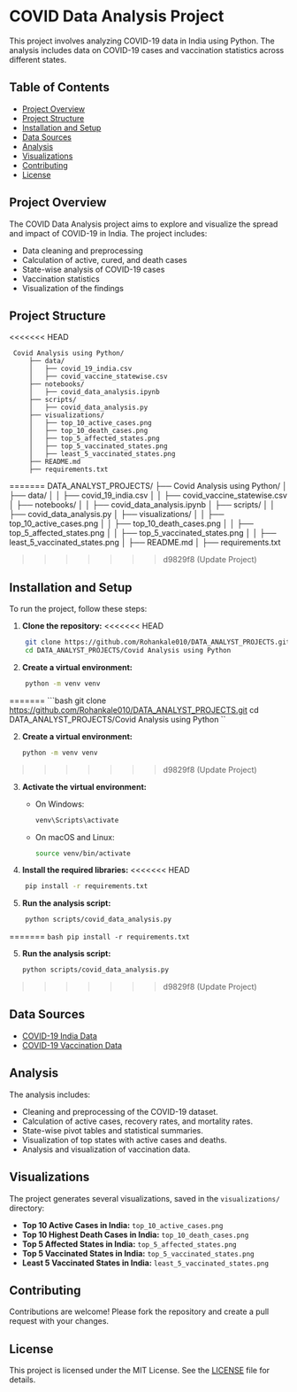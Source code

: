# COVID Data Analysis Project

This project involves analyzing COVID-19 data in India using Python. The analysis includes data on COVID-19 cases and vaccination statistics across different states.

## Table of Contents

- [Project Overview](#project-overview)
- [Project Structure](#project-structure)
- [Installation and Setup](#installation-and-setup)
- [Data Sources](#data-sources)
- [Analysis](#analysis)
- [Visualizations](#visualizations)
- [Contributing](#contributing)
- [License](#license)

## Project Overview

The COVID Data Analysis project aims to explore and visualize the spread and impact of COVID-19 in India. The project includes:
- Data cleaning and preprocessing
- Calculation of active, cured, and death cases
- State-wise analysis of COVID-19 cases
- Vaccination statistics
- Visualization of the findings

## Project Structure
<<<<<<< HEAD
```plaintext
 Covid Analysis using Python/
     ├── data/
     │   ├── covid_19_india.csv
     │   ├── covid_vaccine_statewise.csv
     ├── notebooks/
     │   ├── covid_data_analysis.ipynb
     ├── scripts/
     │   ├── covid_data_analysis.py
     ├── visualizations/
     │   ├── top_10_active_cases.png
     │   ├── top_10_death_cases.png
     │   ├── top_5_affected_states.png
     │   ├── top_5_vaccinated_states.png
     │   ├── least_5_vaccinated_states.png
     ├── README.md
     ├── requirements.txt
```
=======
DATA_ANALYST_PROJECTS/
├── Covid Analysis using Python/
│   ├── data/
│   │   ├── covid_19_india.csv
│   │   ├── covid_vaccine_statewise.csv
│   ├── notebooks/
│   │   ├── covid_data_analysis.ipynb
│   ├── scripts/
│   │   ├── covid_data_analysis.py
│   ├── visualizations/
│   │   ├── top_10_active_cases.png
│   │   ├── top_10_death_cases.png
│   │   ├── top_5_affected_states.png
│   │   ├── top_5_vaccinated_states.png
│   │   ├── least_5_vaccinated_states.png
│   ├── README.md
│   ├── requirements.txt

>>>>>>> d9829f8 (Update Project)

## Installation and Setup

To run the project, follow these steps:


1. **Clone the repository:**
<<<<<<< HEAD
```bash
    git clone https://github.com/Rohankale010/DATA_ANALYST_PROJECTS.git
    cd DATA_ANALYST_PROJECTS/Covid Analysis using Python
```

2. **Create a virtual environment:**
```bash
    python -m venv venv
```
=======
    ```bash
    git clone https://github.com/Rohankale010/DATA_ANALYST_PROJECTS.git
    cd DATA_ANALYST_PROJECTS/Covid Analysis using Python
    ``

2. **Create a virtual environment:**
    ```bash
    python -m venv venv
    ```
>>>>>>> d9829f8 (Update Project)

3. **Activate the virtual environment:**
    - On Windows:
      ```bash
      venv\Scripts\activate
      ```
    - On macOS and Linux:
      ```bash
      source venv/bin/activate
      ```

4. **Install the required libraries:**
<<<<<<< HEAD
```bash
    pip install -r requirements.txt
```

5. **Run the analysis script:**
```bash
    python scripts/covid_data_analysis.py
```
=======
    ```bash
    pip install -r requirements.txt
    ```

5. **Run the analysis script:**
    ```bash
    python scripts/covid_data_analysis.py
    ```
>>>>>>> d9829f8 (Update Project)

## Data Sources

- [COVID-19 India Data](https://www.kaggle.com/sudalairajkumar/covid19-in-india)
- [COVID-19 Vaccination Data](https://www.kaggle.com/sudalairajkumar/covid19-in-india)

## Analysis

The analysis includes:
- Cleaning and preprocessing of the COVID-19 dataset.
- Calculation of active cases, recovery rates, and mortality rates.
- State-wise pivot tables and statistical summaries.
- Visualization of top states with active cases and deaths.
- Analysis and visualization of vaccination data.

## Visualizations

The project generates several visualizations, saved in the `visualizations/` directory:
- **Top 10 Active Cases in India:** `top_10_active_cases.png`
- **Top 10 Highest Death Cases in India:** `top_10_death_cases.png`
- **Top 5 Affected States in India:** `top_5_affected_states.png`
- **Top 5 Vaccinated States in India:** `top_5_vaccinated_states.png`
- **Least 5 Vaccinated States in India:** `least_5_vaccinated_states.png`

## Contributing

Contributions are welcome! Please fork the repository and create a pull request with your changes.

## License

This project is licensed under the MIT License. See the [LICENSE](LICENSE) file for details.
